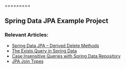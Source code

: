 =========

## Spring Data JPA Example Project

### Relevant Articles: 
- [Spring Data JPA – Derived Delete Methods](https://www.baeldung.com/spring-data-jpa-deleteby)
- [The Exists Query in Spring Data](https://www.baeldung.com/spring-data-exists-query)
- [Case Insensitive Queries with Spring Data Repository](https://www.baeldung.com/spring-data-case-insensitive-queries)
- [JPA Join Types](https://www.baeldung.com/jpa-join-types)
